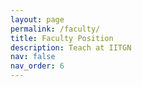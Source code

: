 ```yaml
---
layout: page
permalink: /faculty/
title: Faculty Position
description: Teach at IITGN
nav: false
nav_order: 6
---
```


